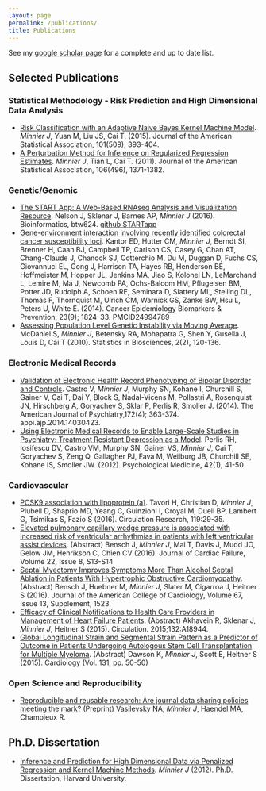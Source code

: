 ```yaml
---
layout: page
permalink: /publications/
title: Publications
---
```


See my
<i class='fa fa-google'></i> <a href="https://scholar.google.com/citations?user=ZAw3q_MAAAAJ&hl=en">
google scholar page</a>
for a complete and up to date list.


## Selected Publications


### Statistical Methodology - Risk Prediction and High Dimensional Data Analysis

- [Risk Classification with an Adaptive Naive Bayes Kernel Machine Model](http://dx.doi.org/10.1080/01621459.2014.908778). *Minnier J*, Yuan M, Liu JS, Cai T. (2015). 
 Journal of the American Statistical Association, 101(509); 393-404.
- [A Perturbation Method for Inference on Regularized Regression Estimates](http://amstat.tandfonline.com/doi/abs/10.1198/jasa.2011.tm10382). *Minnier J*, Tian L, Cai T. (2011). 
Journal of the American Statistical Association, 106(496), 1371-1382.

### Genetic/Genomic


- [The START App: A Web-Based RNAseq Analysis and Visualization Resource](https://doi.org/10.1093/bioinformatics/btw624). Nelson J, Sklenar J, Barnes AP, *Minnier J* (2016). 
Bioinformatics, btw624. <i class='fa fa-github-square'></i> <a href="https://github.com/jminnier/STARTapp">
github STARTapp</a>
- [Gene-environment interaction involving recently identified colorectal cancer susceptibility loci](http://cebp.aacrjournals.org/content/23/9/1824). Kantor ED, Hutter CM, *Minnier J*, Berndt SI, Brenner H, Caan BJ, Campbell TP, Carlson CS, Casey G,
 Chan AT, Chang-Claude J, Chanock SJ, Cotterchio M, Du M, Duggan D, Fuchs CS, Giovannuci EL, 
 Gong J, Harrison TA, Hayes RB, Henderson BE, Hoffmeister M, Hopper JL, Jenkins MA, Jiao S,
  Kolonel LN, LeMarchand L, Lemire M, Ma J, Newcomb PA, Ochs-Balcom HM, Pflugeisen BM, 
  Potter JD, Rudolph A, Schoen RE, Seminara D, Slattery ML, Stelling DL, Thomas F, 
  Thornquist M, Ulrich CM, Warnick GS, Zanke BW, Hsu L, Peters U, White E. (2014). 
Cancer Epidemiology Biomarkers & Prevention, 23(9); 1824–33. PMCID24994789
- [Assessing Population Level Genetic Instability via Moving Average](https://link.springer.com/article/10.1007/s12561-010-9028-8). 
McDaniel S, *Minnier J*, Betensky RA, Mohapatra G, Shen Y, Gusella J, 
Louis D, Cai T (2010). 
Statistics in Biosciences, 2(2), 120-136.

### Electronic Medical Records

- [Validation of Electronic Health Record Phenotyping of Bipolar Disorder and Controls](http://ajp.psychiatryonline.org/doi/pdf/10.1176/appi.ajp.2014.14030423).
Castro V, *Minnier J*, Murphy SN, Kohane I, Churchill S, Gainer V, Cai T, Dai Y, 
Block S, Nadal-Vicens M, Pollastri A, Rosenquist JN, Hirschberg A, Goryachev S, Sklar P,
 Perlis R, Smoller J. (2014).
 The American Journal of Psychiatry,172(4); 363-374. appi.ajp.2014.14030423.
- [Using Electronic Medical Records to Enable Large-Scale Studies in Psychiatry: Treatment Resistant Depression as a 
Model](https://doi.org/10.1017/S0033291711000997).
Perlis RH, Iosifescu DV, Castro VM, Murphy SN, Gainer VS, *Minnier J*, Cai T, Goryachev S, 
Zeng Q, Gallagher PJ, Fava M, Weilburg JB, Churchill SE, Kohane IS, Smoller JW. (2012). 
Psychological Medicine, 42(1), 41-50.

### Cardiovascular

- [PCSK9 association with lipoprotein (a)](http://dx.doi.org/10.1161/CIRCRESAHA.116.308811). 
Tavori H, Christian D, *Minnier J*, Plubell D, Shaprio MD, Yeang C, Guinzioni I, 
Croyal M, Duell BP, Lambert G, Tsimikas S, Fazio S (2016). 
Circulation Research, 119:29-35.
- [Elevated pulmonary capillary wedge pressure is associated with increased risk of ventricular arrhythmias 
in patients with left ventricular assist devices](http://dx.doi.org/10.1016/j.cardfail.2016.06.048). 
(Abstract) Bensch J, *Minnier J*, Mai T, Davis J, Mudd JO, Gelow JM, Henrikson C, Chien CV (2016).
Journal of Cardiac Failure, Volume 22, Issue 8, S13-S14
- [Septal Myectomy Improves Symptoms More Than Alcohol Septal Ablation in Patients With 
Hypertrophic Obstructive Cardiomyopathy](http://www.sciencedirect.com/science/article/pii/S0735109716315248). 
(Abstract) Bensch J, Huebner M, *Minnier J*, Slater M, Cigarroa J, Heitner S (2016).
Journal of the American College of Cardiology, Volume 67, Issue 13, Supplement, 1523.
- [Efficacy of Clinical Notifications to Health Care Providers in Management of Heart Failure Patients](http://circ.ahajournals.org/content/132/Suppl_3/A18944.short).
(Abstract) Akhavein R, Sklenar J, *Minnier J*, Heitner S (2015).
Circulation. 2015;132:A18944.
- [Global Longitudinal Strain and Segmental Strain Pattern as a Predictor of Outcome 
in Patients Undergoing Autologous Stem Cell Transplantation for Multiple Myeloma](https://scholar.google.com/citations?view_op=view_citation&hl=en&user=ZAw3q_MAAAAJ&citation_for_view=ZAw3q_MAAAAJ:sSrBHYA8nusC).
(Abstract) Dawson K, *Minnier J*, Scott E, Heitner S (2015).
Cardiology (Vol. 131, pp. 50-50)

### Open Science and Reproducibility

- [Reproducible and reusable research: Are journal data sharing policies meeting the mark?](https://peerj.com/preprints/2588/)
(Preprint) Vasilevsky NA, *Minnier J*, Haendel MA, Champieux R. 

## Ph.D. Dissertation

- [Inference and Prediction for High Dimensional Data via Penalized 
Regression and Kernel Machine Methods](http://nrs.harvard.edu/urn-3:HUL.InstRepos:9367010). *Minnier J* (2012). 
Ph.D. Dissertation, Harvard University. 
